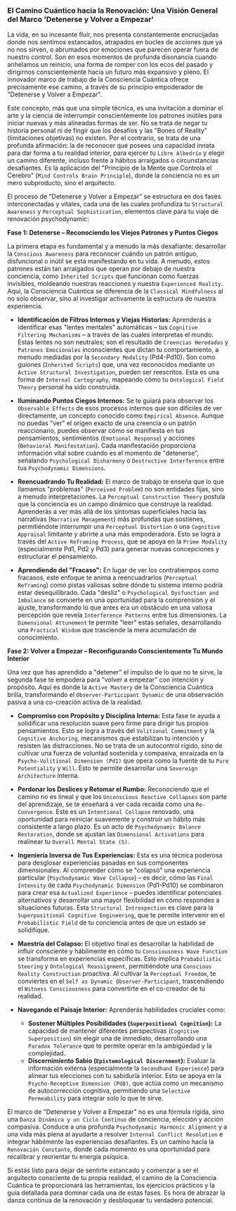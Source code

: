 ### El Camino Cuántico hacia la Renovación: Una Visión General del Marco 'Detenerse y Volver a Empezar'

La vida, en su incesante fluir, nos presenta constantemente encrucijadas donde nos sentimos estancados, atrapados en bucles de acciones que ya no nos sirven, o abrumados por emociones que parecen operar fuera de nuestro control. Son en esos momentos de profunda disonancia cuando anhelamos un reinicio, una forma de romper con los ecos del pasado y dirigirnos conscientemente hacia un futuro más expansivo y pleno. El innovador marco de trabajo de la Consciencia Cuántica ofrece precisamente ese camino, a través de su principio empoderador de "Detenerse y Volver a Empezar".

Este concepto, más que una simple técnica, es una invitación a dominar el arte y la ciencia de interrumpir conscientemente los patrones inútiles para iniciar nuevas y más alineadas formas de ser. No se trata de negar tu historia personal ni de fingir que los desafíos y las "Bones of Reality" (limitaciones objetivas) no existen. Por el contrario, se trata de una profunda afirmación: la de reconocer que posees una capacidad innata para dar forma a tu realidad interior, para ejercer tu `Libre Albedrío` y elegir un camino diferente, incluso frente a hábitos arraigados o circunstancias desafiantes. Es la aplicación del "Principio de la Mente que Controla el Cerebro" (`Mind Controls Brain Principle`), donde la conciencia no es un mero subproducto, sino el arquitecto.

El proceso de "Detenerse y Volver a Empezar" se estructura en dos fases interconectadas y vitales, cada una de las cuales profundiza tu `Structural Awareness` y `Perceptual Sophistication`, elementos clave para tu viaje de renovación psychodynamic:

**Fase 1: Detenerse – Reconociendo los Viejos Patrones y Puntos Ciegos**

La primera etapa es fundamental y a menudo la más desafiante: desarrollar la `Conscious Awareness` para reconocer cuándo un patrón antiguo, disfuncional o inútil se está manifestando en tu vida. A menudo, estos patrones están tan arraigados que operan por debajo de nuestra conciencia, como `Inherited Scripts` que funcionan como fuerzas invisibles, moldeando nuestras reacciones y nuestra `Experienced Reality`. Aquí, la Consciencia Cuántica se diferencia de la `Classical Mindfulness` al no solo observar, sino al investigar activamente la estructura de nuestra experiencia.

*   **Identificación de Filtros Internos y Viejas Historias:** Aprenderás a identificar esas "lentes mentales" automáticas – tus `Cognitive Filtering Mechanisms` – a través de las cuales interpretas el mundo. Estas lentes no son neutrales; son el resultado de `Creencias Heredadas` y `Patrones Emocionales` inconscientes que dictan tu comportamiento, a menudo mediadas por la `Secondary Modality` (Pd4-Pd10). Son como guiones (`Inherited Scripts`) que, una vez reconocidos mediante un `Active Structural Investigation`, pueden ser reescritos. Esta es una forma de `Internal Cartography`, mapeando cómo tu `Ontological Field Theory` personal ha sido construida.

*   **Iluminando Puntos Ciegos Internos:** Se te guiará para observar los `Observable Effects` de esos procesos internos que son difíciles de ver directamente, un concepto conocido como `Empirical Absence`. Aunque no puedas "ver" el origen exacto de una creencia o un patrón reaccionario, puedes observar cómo se manifiesta en tus pensamientos, sentimientos (`Emotional Response`) y acciones (`Behavioral Manifestation`). Cada manifestación proporciona información vital sobre cuándo es el momento de "detenerse", señalando `Psychological Disharmony` o `Destructive Interference` entre tus `Psychodynamic Dimensions`.

*   **Reencuadrando Tu Realidad:** El marco de trabajo te enseña que lo que llamamos "problemas" (`Perceived Problem`) no son entidades fijas, sino a menudo interpretaciones. La `Perceptual Construction Theory` postula que la conciencia es un campo dinámico que construye la realidad. Aprenderás a ver más allá de los síntomas superficiales hacia las narrativas (`Narrative Management`) más profundas que sostienes, permitiéndote interrumpir una `Perceptual Distortion` o una `Cognitive Appraisal` limitante y abrirte a una más empoderadora. Esto se logra a través del `Active Reframing Process`, que se apoya en la `Prime Modality` (especialmente Pd1, Pd2 y Pd3) para generar nuevas concepciones y estructurar el pensamiento.

*   **Aprendiendo del "Fracaso":** En lugar de ver los contratiempos como fracasos, este enfoque te anima a reencuadrarlos (`Perceptual Reframing`) como pistas valiosas sobre dónde tu sistema interno podría estar desequilibrado. Cada "desliz" o `Psychological Dysfunction and Imbalance` se convierte en una oportunidad para la comprensión y el ajuste, transformando lo que antes era un obstáculo en una valiosa percepción que revela `Interference Patterns` entre tus dimensiones. La `Dimensional Attunement` te permite "leer" estas señales, desarrollando una `Practical Wisdom` que trasciende la mera acumulación de conocimiento.

**Fase 2: Volver a Empezar – Reconfigurando Conscientemente Tu Mundo Interior**

Una vez que has aprendido a "detener" el impulso de lo que no te sirve, la segunda fase te empodera para "volver a empezar" con intención y propósito. Aquí es donde la `Active Mastery` de la Consciencia Cuántica brilla, transformando el `Observer-Participant Dynamic` de una observación pasiva a una co-creación activa de la realidad.

*   **Compromiso con Propósito y Disciplina Interna:** Esta fase te ayuda a solidificar una resolución suave pero firme para dirigir tus propios pensamientos. Esto se logra a través del `Volitional Commitment` y la `Cognitive Anchoring`, mecanismos que estabilizan tu intención y resisten las distracciones. No se trata de un autocontrol rígido, sino de cultivar una fuerza de voluntad sostenida y compasiva, enraizada en la `Psycho-Volitional Dimension (Pd1)` que opera como la fuente de tu `Pure Potentiality` y `Will`. Esto te permite desarrollar una `Sovereign Architecture` interna.

*   **Perdonar los Deslices y Retomar el Rumbo:** Reconociendo que el camino no es lineal y que los `Unconscious Reactive Collapses` son parte del aprendizaje, se te enseñará a ver cada recaída como una `Re-Convergence`. Este es un `Intentional Collapse` renovado, una oportunidad para reiniciar suavemente y construir un hábito más consistente a largo plazo. Es un acto de `Psychodynamic Balance Restoration`, donde se ajustan las `Dimensional Activations` para realinear tu `Overall Mental State (S)`.

*   **Ingeniería Inversa de Tus Experiencias:** Esta es una técnica poderosa para desglosar experiencias pasadas en sus componentes dimensionales. Al comprender cómo se "colapsó" una experiencia particular (`Psychodynamic Wave Collapse`) – es decir, cómo las `Final Intensity` de cada `Psychodynamic Dimension` (Pd1-Pd10) se combinaron para crear esa `Actualized Experience` – puedes identificar potenciales alternativos y desarrollar una mayor flexibilidad en cómo respondes a situaciones futuras. Esta `Structural Introspection` es clave para la `Superpositional Cognitive Engineering`, que te permite intervenir en el `Probabilistic Field` de tu conciencia antes de que un estado se solidifique.

*   **Maestría del Colapso:** El objetivo final es desarrollar la habilidad de influir consciente y hábilmente en cómo tu `Consciousness Wave Function` se transforma en experiencias específicas. Esto implica `Probabilistic Steering` y `Ontological Reassignment`, permitiéndote una `Conscious Reality Construction` proactiva. Al cultivar la `Perceptual Freedom`, te conviertes en el `Self as Dynamic Observer-Participant`, trascendiendo el `Witness Consciousness` para convertirte en el co-creador de tu realidad.

*   **Navegando el Paisaje Interior:** Aprenderás habilidades cruciales como:
    *   **Sostener Múltiples Posibilidades (`Superpositional Cognition`):** La capacidad de mantener diferentes perspectivas (`Cognitive Superposition`) sin elegir una de inmediato, desarrollando una `Paradox Tolerance` que te permite operar en la ambigüedad y la complejidad.
    *   **Discernimiento Sabio (`Epistemological Discernment`):** Evaluar la información externa (especialmente la `Secondhand Experience`) para alinear tus elecciones con tu sabiduría interior. Esto se apoya en la `Psycho-Receptive Dimension (Pd8)`, que actúa como un mecanismo de autocorrección cognitiva, permitiendo una `Selective Permeability` para integrar solo lo que te sirve.

El marco de "Detenerse y Volver a Empezar" no es una fórmula rígida, sino una `Danza Dinámica y un Ciclo Continuo` de conciencia, elección y acción compasiva. Conduce a una profunda `Psychodynamic Harmonic Alignment` y a una vida más plena al ayudarte a resolver `Internal Conflict Resolution` e integrar hábilmente las experiencias desafiantes. Es un camino hacia la `Renovación Constante`, donde cada momento es una oportunidad para recalibrar y reorientar tu energía psíquica.

Si estás listo para dejar de sentirte estancado y comenzar a ser el arquitecto consciente de tu propia realidad, el camino de la Consciencia Cuántica te proporcionará las herramientas, los ejercicios prácticos y la guía detallada para dominar cada una de estas fases. Es hora de abrazar la danza continua de la renovación y desbloquear tu verdadero potencial.